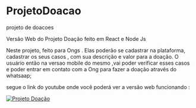 # ProjetoDoacao
projeto de doacoes

Versão Web do Projeto Doação feito em React e Node Js

Neste projeto, feito para Ongs . Elas poderão se cadastrar na plataforma,
cadastrar os seus casos , com sua descrição e valor para a doação. 
O usuário então na versao mobile do mesmo ,vai
poder verificar esses casos e poder entrar em contato com a Ong para fazer a doação através do whatsaap;

segue o link do youtube onde você poderá ver a versão web funcionando :

[![Projeto Doação](http://img.youtube.com/vi/F9bsypvZ_TE/0.jpg)](http://www.youtube.com/watch?v=F9bsypvZ_TE "Projeto Doacão")
